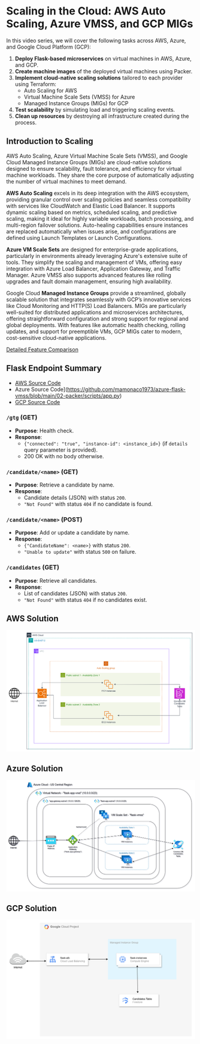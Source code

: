 # Scaling in the Cloud: AWS Auto Scaling, Azure VMSS, and GCP MIGs

In this video series, we will cover the following tasks across AWS, Azure, and Google Cloud Platform (GCP):

1. **Deploy Flask-based microservices** on virtual machines in AWS, Azure, and GCP.  
2. **Create machine images** of the deployed virtual machines using Packer.  
3. **Implement cloud-native scaling solutions** tailored to each provider using Terraform:  
   - Auto Scaling for AWS  
   - Virtual Machine Scale Sets (VMSS) for Azure  
   - Managed Instance Groups (MIGs) for GCP  
4. **Test scalability** by simulating load and triggering scaling events.  
5. **Clean up resources** by destroying all infrastructure created during the process.  

## Introduction to Scaling

AWS Auto Scaling, Azure Virtual Machine Scale Sets (VMSS), and Google Cloud Managed Instance Groups (MIGs) are cloud-native solutions designed to ensure scalability, fault tolerance, and efficiency for virtual machine workloads. They share the core purpose of automatically adjusting the number of virtual machines to meet demand.

**AWS Auto Scaling** excels in its deep integration with the AWS ecosystem, providing granular control over scaling policies and seamless compatibility with services like CloudWatch and Elastic Load Balancer. It supports dynamic scaling based on metrics, scheduled scaling, and predictive scaling, making it ideal for highly variable workloads, batch processing, and multi-region failover solutions. Auto-healing capabilities ensure instances are replaced automatically when issues arise, and configurations are defined using Launch Templates or Launch Configurations.

**Azure VM Scale Sets** are designed for enterprise-grade applications, particularly in environments already leveraging Azure's extensive suite of tools. They simplify the scaling and management of VMs, offering easy integration with Azure Load Balancer, Application Gateway, and Traffic Manager. Azure VMSS also supports advanced features like rolling upgrades and fault domain management, ensuring high availability. 

Google Cloud **Managed Instance Groups** provide a streamlined, globally scalable solution that integrates seamlessly with GCP’s innovative services like Cloud Monitoring and HTTP(S) Load Balancers. MIGs are particularly well-suited for distributed applications and microservices architectures, offering straightforward configuration and strong support for regional and global deployments. With features like automatic health checking, rolling updates, and support for preemptible VMs, GCP MIGs cater to modern, cost-sensitive cloud-native applications.

[Detailed Feature Comparison](./Comparison.md)

## Flask Endpoint Summary

- [AWS Source Code](https://github.com/mamonaco1973/aws-flask-asg/blob/main/02-packer/scripts/app.py)
- Azure Source Code](https://github.com/mamonaco1973/azure-flask-vmss/blob/main/02-packer/scripts/app.py)
- [GCP Source Code](https://github.com/mamonaco1973/gcp-flask-mig/blob/main/01-packer/scripts/app.py)

### `/gtg` (GET)
- **Purpose**: Health check.
- **Response**: 
  - `{"connected": "true", "instance-id": <instance_id>}` (if `details` query parameter is provided).
  - 200 OK with no body otherwise.

### `/candidate/<name>` (GET)
- **Purpose**: Retrieve a candidate by name.
- **Response**: 
  - Candidate details (JSON) with status `200`.
  - `"Not Found"` with status `404` if no candidate is found.

### `/candidate/<name>` (POST)
- **Purpose**: Add or update a candidate by name.
- **Response**: 
  - `{"CandidateName": <name>}` with status `200`.
  - `"Unable to update"` with status `500` on failure.

### `/candidates` (GET)
- **Purpose**: Retrieve all candidates.
- **Response**: 
  - List of candidates (JSON) with status `200`.
  - `"Not Found"` with status `404` if no candidates exist.

## AWS Solution

![AWS diagram](aws-flask-asg.png)

## Azure Solution

![AWS diagram](azure-flask-vmss.png)

## GCP Solution

![AWS diagram](gcp-flask-mig.png)
